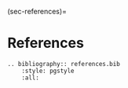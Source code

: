 (sec-references)=

# References

```{eval-rst}
.. bibliography:: references.bib
    :style: pgstyle
    :all:
```